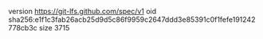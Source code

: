 version https://git-lfs.github.com/spec/v1
oid sha256:e1f1c3fab26acb25d9d5c86f9959c2647ddd3e85391c0f1fefe191242778cb3c
size 3715
